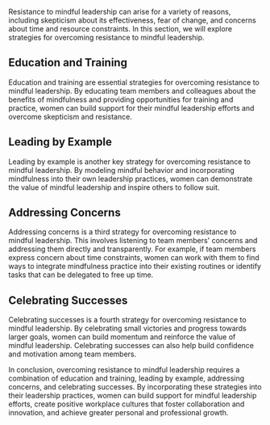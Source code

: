 
Resistance to mindful leadership can arise for a variety of reasons, including skepticism about its effectiveness, fear of change, and concerns about time and resource constraints. In this section, we will explore strategies for overcoming resistance to mindful leadership.

Education and Training
----------------------

Education and training are essential strategies for overcoming resistance to mindful leadership. By educating team members and colleagues about the benefits of mindfulness and providing opportunities for training and practice, women can build support for their mindful leadership efforts and overcome skepticism and resistance.

Leading by Example
------------------

Leading by example is another key strategy for overcoming resistance to mindful leadership. By modeling mindful behavior and incorporating mindfulness into their own leadership practices, women can demonstrate the value of mindful leadership and inspire others to follow suit.

Addressing Concerns
-------------------

Addressing concerns is a third strategy for overcoming resistance to mindful leadership. This involves listening to team members' concerns and addressing them directly and transparently. For example, if team members express concern about time constraints, women can work with them to find ways to integrate mindfulness practice into their existing routines or identify tasks that can be delegated to free up time.

Celebrating Successes
---------------------

Celebrating successes is a fourth strategy for overcoming resistance to mindful leadership. By celebrating small victories and progress towards larger goals, women can build momentum and reinforce the value of mindful leadership. Celebrating successes can also help build confidence and motivation among team members.

In conclusion, overcoming resistance to mindful leadership requires a combination of education and training, leading by example, addressing concerns, and celebrating successes. By incorporating these strategies into their leadership practices, women can build support for mindful leadership efforts, create positive workplace cultures that foster collaboration and innovation, and achieve greater personal and professional growth.

